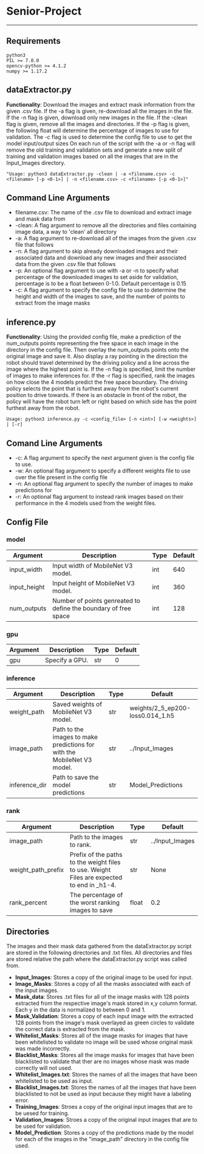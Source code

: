 # Senior-Project
***
## Requirements
```
python3
PIL >= 7.0.0
opencv-python >= 4.1.2
numpy >= 1.17.2
```

## dataExtractor.py
**Functionality**: Download the images and extract mask information from the given .csv file. If the -a flag is given, re-download all the images in the file. If the -n flag is given, download only new images in the file. If the -clean flag is given, remove all the images and directories. If the -p flag is given, the following float will determine the percentage of images to use for validation. The -c flag is used to determine the config file to use to get the model input/output sizes On each run of the script with the -a or -n flag will remove the old training and validation sets and generate a new split of training and validation images based on all the images that are in the Input_Images directory.
```
"Usage: python3 dataExtractor.py -clean | -a <filename.csv> -c <filename> [-p <0-1>] | -n <filename.csv> -c <filename> [-p <0-1>]"
``` 

## Command Line Arguments
* filename.csv: The name of the .csv file to download and extract image and mask data from
* -clean: A flag argument to remove all the directories and files containing image data, a way to 'clean' all directory
* -a: A flag argument to re-download all of the images from the given .csv file that follows
* -n: A flag argument to skip already downloaded images and their associated data and download any new images and their associated data from the given .csv file that follows
* -p: An optional flag argument to use with -a or -n to specify what percentage of the downloaded images to set aside for validation, percentage is to be a float between 0-1.0. Default percentage is 0.15
* -c: A flag argument to specify the config file to use to determine the height and width of the images to save, and the number of points to extract from the image masks

## inference.py
**Functionality**: Using the provided config file, make a prediction of the num_outputs points representing the free space in each image in the directory in the config file. Then overlay the num_outputs points onto the original image and save it. Also display a ray pointing in the direction the robot should travel determined by the driving policy and a line across the image where the highest point is. If the -n flag is specified, limit the number of images to make inferences for. If the -r flag is specified, rank the images on how close the 4 models predict the free space boundary.
The driving policy selects the point that is furthest away from the robot's current position to drive towards. If there is an obstacle in front of the robot, the policy will have the robot turn left or right based on which side has the point furthest away from the robot.
```
Usage: python3 inference.py -c <config_file> [-n <int>] [-w <weights>] | [-r]
```

## Comand Line Arguments
* -c: A flag argument to specify the next argument given is the config file to use.
* -w: An optional flag argument to specify a different weights file to use over the file present in the config file
* -n: An optional flag argument to specify the number of images to make predictions for
* -r: An optional flag argument to instead rank images based on their performance in the 4 models used from the weight files.

## Config File

### **model**
Argument|Description|Type|Default
---|---|---|---
input_width|Input width of MobileNet V3 model.|int|640
input_height|Input height of MobileNet V3 model.|int|360
num_outputs|Number of points genreated to define the boundary of free space|int|128

### **gpu**
Argument|Description|Type|Default
---|---|---|---
gpu|Specify a GPU.|str|0

### **inference**
Argument|Description|Type|Default
---|---|---|---
weight_path|Saved weights of MobileNet V3 model.|str|weights/2_5_ep200-loss0.014_1.h5
image_path|Path to the images to make predictions for with the MobileNet V3 model.|str|../Input_Images
inference_dir|Path to save the model predictions|str|Model_Predictions

### **rank**
Argument|Description|Type|Default
---|---|---|---
image_path|Path to the images to rank.|str|../Input_Images
weight_path_prefix|Prefix of the paths to the weight files to use. Weight Files are expected to end in _h1-4.|str|None
rank_percent|The percentage of the worst ranking images to save|float|0.2

## Directories
The images and their mask data gathered from the dataExtractor.py script are stored in the following directories and .txt files. All directories and files are stored relative the path where the dataExtractor.py script was called from.
* **Input_Images**: Stores a copy of the original image to be used for input.
* **Image_Masks**: Stores a copy of all the masks associated with each of the input images.
* **Mask_data**: Stores .txt files for all of the image masks with 128 points extracted from the respective image's mask stored in x,y column format. Each y in the data is normalized to between 0 and 1.
* **Mask_Validation**: Stores a copy of each input image with the extracted 128 points from the image's mask overlayed as green circles to validate the correct data is extracted from the mask.
* **Whitelist_Masks**: Stores all of the image masks for images that have been whitelisted to validate no image will be used whose original mask was made incorrectly.
* **Blacklist_Masks**: Stores all the image masks for images that have been blacklisted to validate that ther are no images whose mask was made correctly will not used.
* **Whitelist_Images.txt**: Stores the names of all the images that have been whitelisted to be used as input.
* **Blacklist_Images.txt**: Stores the names of all the images that have been blacklisted to not be used as input because they might have a labeling error.
* **Training_Images**: Stroes a copy of the original input images that are to be uesed for training.
* **Validation_Images**: Stroes a copy of the original input images that are to be used for validation.
* **Model_Prediction**: Stores a copy of the predictions made by the model for each of the images in the "image_path" directory in the config file used.

